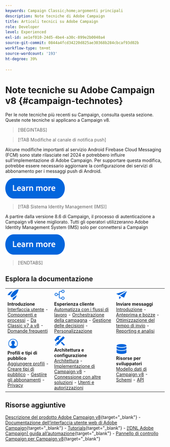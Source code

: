 ```yaml
---
keywords: Campaign Classic;home;argomenti principali
description: Note tecniche di Adobe Campaign
title: Articoli tecnici su Adobe Campaign
role: Developer
level: Experienced
exl-id: ae1ef010-24d5-4be4-a30c-899e2b0040a4
source-git-commit: 0844a4fcd34220d825ae30368b284cbcaf93d02b
workflow-type: tm+mt
source-wordcount: '193'
ht-degree: 39%

---
```


# Note tecniche su Adobe Campaign v8 {#campaign-technotes}

Per le note tecniche più recenti su Campaign, consulta questa sezione. Queste note tecniche si applicano a Campaign v8.

>[!BEGINTABS]

>[!TAB Modifiche al canale di notifica push]

Alcune modifiche importanti al servizio Android Firebase Cloud Messaging (FCM) sono state rilasciate nel 2024 e potrebbero influire sull’implementazione di Adobe Campaign. Per supportare questa modifica, potrebbe essere necessario aggiornare la configurazione dei servizi di abbonamento per i messaggi push di Android.


[![immagine](../v8//assets/do-not-localize/learn-more-button.svg)](upgrades/push-technote.md)


>[!TAB Sistema Identity Management (IMS)]

A partire dalla versione 8.6 di Campaign, il processo di autenticazione a Campaign v8 viene migliorato. Tutti gli operatori utilizzeranno Adobe Identity Management System (IMS) solo per connettersi a Campaign

[![immagine](../v8/assets/do-not-localize/learn-more-button.svg)](upgrades/migrate-users-to-ims.md)

>[!ENDTABS]

## Esplora la documentazione

<table style="table-layout:auto">
  <tr style="border: 0;">
    <td>
      <img src="../v8/assets/do-not-localize/icon-start.svg" width="35px">
    <br/>
      <strong>Introduzione</strong><br/><a href="../v8/start/campaign-ui.md">Interfaccia utente</a> - <a href="../v8/start/ac-components.md">Componenti e processi</a> - <a href="../v8/start/v7-to-v8.md">Da Classic v7 a v8</a> - <a href="../v8/start/campaign-faq.md">Domande frequenti</a>
    </td>
    <td>
      <img src="../v8/assets/do-not-localize/icon-experience.svg" width="35px">
    <br/>
      <strong>Esperienza cliente</strong><br/> <a href="../automation/workflow/about-workflows.md" target="_blank">Automatizza con i flussi di lavoro</a> - <a href="../automation/campaigns/set-up-campaigns.md" target="_blank">Orchestrazione della campagna</a> - <a href="../v8/interaction/interaction.md">Gestione delle decisioni</a> - <a href="../v8/send/personalize.md">Personalizzazione</a>
    </td>
    <td>
      <img src="../v8/assets/do-not-localize/icon-send.svg" width="35px">
    <br/>
      <strong>Inviare messaggi</strong><br/><a href="../v8/start/create-message.md">Introduzione</a> - <a href="../v8/send/preview-and-proof.md">Anteprima e bozze</a> - <a href="../v8/send/predictive.md">Ottimizzazione del tempo di invio</a> - <a href="../v8/reporting/gs-reporting.md">Reporting e analisi</a>
    </td>
  </tr>
  <tr style="border: 0;">
    <td>
      <img src="../v8/assets/do-not-localize/icon_profile-audience.svg" width="35px">
    <br/>
      <strong>Profili e tipi di pubblico</strong><br/> <a href="../v8/audiences/create-profiles.md">Aggiungere profili</a> - <a href="../v8/audiences/create-audiences.md">Creare tipi di pubblico</a> - <a href="../v8/start/subscriptions.md">Gestiire gli abbonamenti</a> - <a href="../v8/start/privacy.md">Privacy</a>
    </td>
    <td>
      <img src="../v8/assets/do-not-localize/icon-configure.svg" width="35px">
    <br/>
      <strong>Architettura e configurazione</strong><br/><a href="../v8/architecture/architecture.md">Architettura</a> - <a href="../v8/start/implement.md">Implementazione di Campaign v8</a> - <a href="../v8/connect/integration.md">Connessione con altre soluzioni</a> - <a href="../v8/start/gs-permissions.md">Utenti e autorizzazioni</a>
    </td>
    <td>
      <img src="../v8/assets/do-not-localize/icon-dev.svg" width="35px">
    <br/>
      <strong>Risorse per sviluppatori</strong><br/><a href="../v8/dev/datamodel.md">Modello dati di Campaign v8</a> - <a href="../v8/dev/schemas.md">Schemi</a> - <a href="../v8/dev/api.md">API</a>
    </td>
  </tr>
</table>

## Risorse aggiuntive

[Descrizione del prodotto Adobe Campaign v8](https://helpx.adobe.com/it/legal/product-descriptions/adobe-campaign-managed-cloud-services.html){target="_blank"} - [Documentazione dell’interfaccia utente web di Adobe Campaign](https://experienceleague.adobe.com/docs/campaign-web/v8/campaign-web-home.html?lang=it){target="_blank"} - [Tutorials](https://experienceleague.adobe.com/docs/campaign-learn/tutorials/overview.html?lang=it){target="_blank"} - [[!DNL Adobe Campaign] guida all’automazione](https://experienceleague.adobe.com/docs/campaign/automation/home.html?lang=it){target="_blank"} - [Pannello di controllo Campaign per Campaign v8](https://experienceleague.adobe.com/docs/control-panel/using/discover-control-panel/key-features.html?lang=it){target="_blank"}

